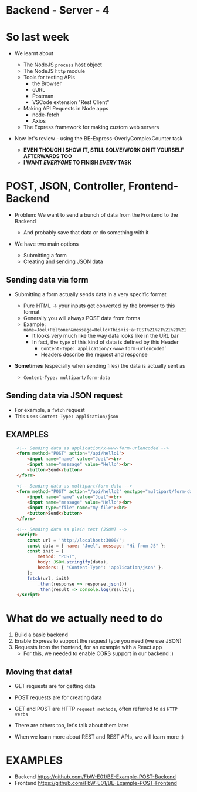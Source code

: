 # Backend - Server - 4

# So last week

- We learnt about 
    - The NodeJS `process` host object
    - The NodeJS `http` module
    - Tools for testing APIs
        - the Browser
        - cURL
        - Postman
        - VSCode extension "Rest Client"
    - Making API Requests in Node apps
        - node-fetch
        - Axios
    - The Express framework for making custom web servers

- Now let's review - using the BE-Express-OverlyComplexCounter task
    - **EVEN THOUGH I SHOW IT, STILL SOLVE/WORK ON IT YOURSELF AFTERWARDS TOO**
    - **I WANT _EVERYONE_ TO FINISH _EVERY_ TASK**

# POST, JSON, Controller, Frontend-Backend

- Problem: We want to send a bunch of data from the Frontend to the Backend
    - And probably save that data or do something with it

- We have two main options
    - Submitting a form
    - Creating and sending JSON data

## Sending data via form

- Submitting a form actually sends data in a very specific format
    - Pure HTML -> your inputs get converted by the browser to this format
    - Generally you will always POST data from forms
    - Example: `name=Joel+Peltonen&message=Hello+This+is+a+TEST%21%21%21%21%21`
        - It looks very much like the way data looks like in the URL bar
        - In fact, the `type` of this kind of data is defined by this Header
            - `Content-Type: application/x-www-form-urlencoded`'
            - Headers describe the request and response

- **Sometimes** (especially when sending files) the data is actually sent as
    - `Content-Type: multipart/form-data`

## Sending data via JSON request

- For example, a `fetch` request
- This uses `Content-Type: application/json`

## EXAMPLES
```html
    <!-- Sending data as application/x-www-form-urlencoded -->
    <form method="POST" action="/api/hello1">
        <input name="name" value="Joel"><br>
        <input name="message" value="Hello"><br>
        <button>Send</button>
    </form> 

    <!-- Sending data as multipart/form-data -->
    <form method="POST" action="/api/hello2" enctype="multipart/form-data">
        <input name="name" value="Joel"><br>
        <input name="message" value="Hello"><br>
        <input type="file" name="my-file"><br>
        <button>Send</button>
    </form>

    <!-- Sending data as plain text (JSON) -->
    <script>
        const url = 'http://localhost:3000/';
        const data = { name: "Joel", message: "Hi from JS" };
        const init = {
            method: "POST",
            body: JSON.stringify(data),
            headers: { 'Content-Type': 'application/json' },
        };
        fetch(url, init)
            .then(response => response.json())
            .then(result => console.log(result));
    </script>
```



# What do we actually need to do

1. Build a basic backend 
2. Enable Express to support the request type you need (we use JSON)
3. Requests from the frontend, for an example with a React app
    - For this, we needed to enable CORS support in our backend :)

## Moving that data!

- GET requests are for getting data
- POST requests are for creating data

- GET and POST are HTTP `request methods`, often referred to as `HTTP verbs`
- There are others too, let's talk about them later
- When we learn more about REST and REST APIs, we will learn more :)

# EXAMPLES

- Backend https://github.com/FbW-E01/BE-Example-POST-Backend
- Frontend https://github.com/FbW-E01/BE-Example-POST-Frontend